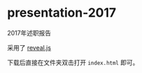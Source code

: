 # presentation-2017
2017年述职报告

采用了 [reveal.js](https://github.com/hakimel/reveal.js)

下载后直接在文件夹双击打开 `index.html` 即可。